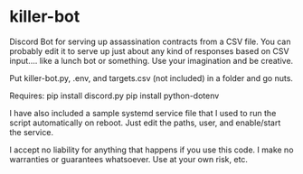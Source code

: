 # killer-bot
Discord Bot for serving up assassination contracts from a CSV file. You can probably edit it to serve up just about any kind of responses based on CSV input.... like a lunch bot or something. Use your imagination and be creative. 

Put killer-bot.py, .env, and targets.csv (not included) in a folder and go nuts.

Requires:
pip install discord.py
pip install python-dotenv

I have also included a sample systemd service file that I used to run the script automatically on reboot. Just edit the paths, user, and enable/start the service.

I accept no liability for anything that happens if you use this code. I make no warranties or guarantees whatsoever. Use at your own risk, etc.
